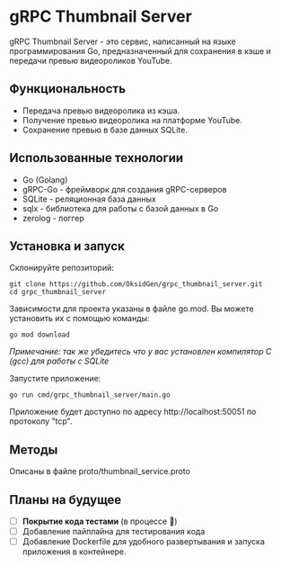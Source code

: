 # gRPC Thumbnail Server
gRPC Thumbnail Server - это сервис, написанный на языке программирования Go, предназначенный для сохранения в кэше и передачи превью видеороликов YouTube.

## Функциональность
- Передача превью видеоролика из кэша.
- Получение превью видеоролика на платформе YouTube.
- Сохранение превью в базе данных SQLite.

## Использованные технологии
- Go (Golang)
- gRPC-Go - фреймворк для создания gRPC-серверов
- SQLite - реляционная база данных
- sqlx - библиотека для работы с базой данных в Go
- zerolog - логгер

## Установка и запуск
Склонируйте репозиторий:
```
git clone https://github.com/OksidGen/grpc_thumbnail_server.git
cd grpc_thumbnail_server
```
Зависимости для проекта указаны в файле go.mod. Вы можете установить их с помощью команды:
```
go mod download
```
_Примечание: так же убедитесь что у вас установлен компилятор C (gcc) для работы с SQLite_

Запустите приложение:
```
go run cmd/grpc_thumbnail_server/main.go
```
Приложение будет доступно по адресу http://localhost:50051 по протоколу "tcp".

## Методы

Описаны в файле proto/thumbnail_service.proto

## Планы на будущее

- [ ] **Покрытие кода тестами** (в процессе 🚀)
- [ ] Добавление пайплайна для тестирования кода
- [ ] Добавление Dockerfile для удобного развертывания и запуска приложения в контейнере.
